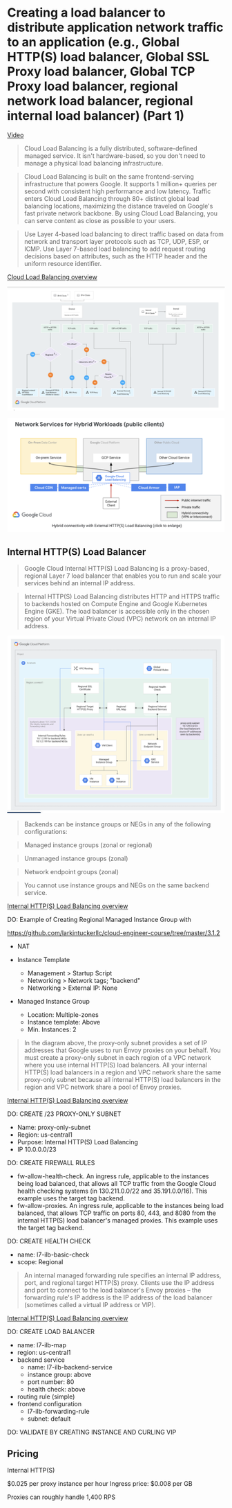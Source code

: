 # Creating a load balancer to distribute application network traffic to an application (e.g., Global HTTP(S) load balancer, Global SSL Proxy load balancer, Global TCP Proxy load balancer, regional network load balancer, regional internal load balancer) (Part 1)

[Video](https://youtu.be/W_wcwag5MM8)

> Cloud Load Balancing is a fully distributed, software-defined managed service. It isn't hardware-based, so you don't need to manage a physical load balancing infrastructure.

> Cloud Load Balancing is built on the same frontend-serving infrastructure that powers Google. It supports 1 million+ queries per second with consistent high performance and low latency. Traffic enters Cloud Load Balancing through 80+ distinct global load balancing locations, maximizing the distance traveled on Google's fast private network backbone. By using Cloud Load Balancing, you can serve content as close as possible to your users.

> Use Layer 4-based load balancing to direct traffic based on data from network and transport layer protocols such as TCP, UDP, ESP, or ICMP. Use Layer 7-based load balancing to add request routing decisions based on attributes, such as the HTTP header and the uniform resource identifier.

[Cloud Load Balancing overview](https://cloud.google.com/load-balancing/docs/load-balancing-overview)

![Load Balancers](lb.png)

![Hybrid](hybrid.png)

## Internal HTTP(S) Load Balancer

> Google Cloud Internal HTTP(S) Load Balancing is a proxy-based, regional Layer 7 load balancer that enables you to run and scale your services behind an internal IP address.

> Internal HTTP(S) Load Balancing distributes HTTP and HTTPS traffic to backends hosted on Compute Engine and Google Kubernetes Engine (GKE). The load balancer is accessible only in the chosen region of your Virtual Private Cloud (VPC) network on an internal IP address.

![internal](internal.png)

> Backends can be instance groups or NEGs in any of the following configurations:

> Managed instance groups (zonal or regional)

> Unmanaged instance groups (zonal)

> Network endpoint groups (zonal)

> You cannot use instance groups and NEGs on the same backend service.

[Internal HTTP(S) Load Balancing overview](https://cloud.google.com/load-balancing/docs/l7-internal)

DO: Example of Creating Regional Managed Instance Group with 

https://github.com/larkintuckerllc/cloud-engineer-course/tree/master/3.1.2

* NAT

* Instance Template
  * Management > Startup Script
  * Networking > Network tags; "backend"
  * Networking > External IP: None

* Managed Instance Group
  * Location: Multiple-zones
  * Instance template: Above
  * Min. Instances: 2

> In the diagram above, the proxy-only subnet provides a set of IP addresses that Google uses to run Envoy proxies on your behalf. You must create a proxy-only subnet in each region of a VPC network where you use internal HTTP(S) load balancers. All your internal HTTP(S) load balancers in a region and VPC network share the same proxy-only subnet because all internal HTTP(S) load balancers in the region and VPC network share a pool of Envoy proxies.

[Internal HTTP(S) Load Balancing overview](https://cloud.google.com/load-balancing/docs/l7-internal)

DO: CREATE /23 PROXY-ONLY SUBNET

* Name: proxy-only-subnet
* Region: us-central1
* Purpose: Internal HTTP(S) Load Balancing
* IP 10.0.0.0/23

DO: CREATE FIREWALL RULES

* fw-allow-health-check. An ingress rule, applicable to the instances being load balanced, that allows all TCP traffic from the Google Cloud health checking systems (in 130.211.0.0/22 and 35.191.0.0/16). This example uses the target tag backend.
* fw-allow-proxies. An ingress rule, applicable to the instances being load balanced, that allows TCP traffic on ports 80, 443, and 8080 from the internal HTTP(S) load balancer's managed proxies. This example uses the target tag backend.

DO: CREATE HEALTH CHECK

* name: l7-ilb-basic-check
* scope: Regional

> An internal managed forwarding rule specifies an internal IP address, port, and regional target HTTP(S) proxy. Clients use the IP address and port to connect to the load balancer's Envoy proxies – the forwarding rule's IP address is the IP address of the load balancer (sometimes called a virtual IP address or VIP).

[Internal HTTP(S) Load Balancing overview](https://cloud.google.com/load-balancing/docs/l7-internal)

DO: CREATE LOAD BALANCER

* name: l7-ilb-map
* region: us-central1
* backend service
  * name: l7-ilb-backend-service
  * instance group: above
  * port number: 80
  * health check: above
* routing rule (simple)
* frontend configuration
  * l7-ilb-forwarding-rule
  * subnet: default

DO: VALIDATE BY CREATING INSTANCE AND CURLING VIP

## Pricing

Internal HTTP(S)

$0.025 per proxy instance per hour
Ingress price: $0.008 per GB

Proxies can roughly handle 1,400 RPS
